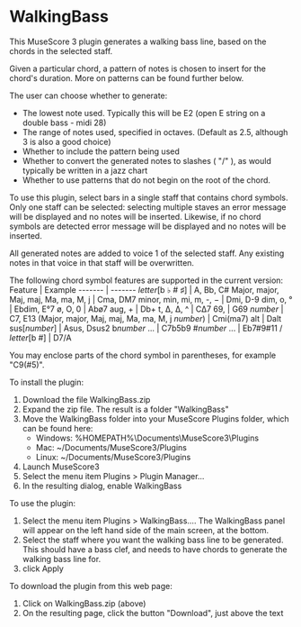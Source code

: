 # WalkingBass
This MuseScore 3 plugin generates a walking bass line, based on the chords in the selected staff.

Given a particular chord, a pattern of notes is chosen to insert for the chord's duration.  More on patterns can be found further below. 

The user can choose whether to generate:
* The lowest note used. Typically this will be E2 (open E string on a double bass - midi 28) 
* The range of notes used, specified in octaves. (Default as 2.5, although 3 is also a good choice)
* Whether to include the pattern being used
* Whether to convert the generated notes to slashes ( "/" ), as would typically be written in a jazz chart
* Whether to use patterns that do not begin on the root of the chord. 


To use this plugin, select bars in a single staff that contains chord symbols. Only one staff can be selected: selecting multiple staves an error message will be displayed and no notes will be inserted. Likewise, if no chord symbols are detected error message will be displayed and no notes will be inserted. 

All generated notes are added to voice 1 of the selected staff. Any existing notes in that voice in that staff will be overwritten.

The following chord symbol features are supported in the current version:
Feature | Example
------- | -------
*letter*[b ♭ # ♯] | A, Bb, C#
Major, major, Maj, maj, Ma, ma, M, j | Cma, DM7
minor, min, mi, m, -, − | Dmi, D-9
dim, o, ° | Ebdim, E°7
ø, O, 0 | Abø7
aug, + | Db+
t, Δ, ∆, ^ | C∆7
69, | G69
*number* | C7, E13
(Major, major, Maj, maj, Ma, ma, M, j *number*) | Cmi(ma7)
alt | Dalt
sus[*number*] | Asus, Dsus2
b*number* ... | C7b5b9
#*number* ... | Eb7#9#11
/ *letter*[b #] | D7/A

You may enclose parts of the chord symbol in parentheses, for example "C9(#5)".

To install the plugin:
1. Download the file WalkingBass.zip
1. Expand the zip file. The result is a folder "WalkingBass"
1. Move the WalkingBass folder into your MuseScore Plugins folder, which can be found here:
   * Windows: %HOMEPATH%\Documents\MuseScore3\Plugins
   * Mac: ~/Documents/MuseScore3/Plugins
   * Linux: ~/Documents/MuseScore3/Plugins
1. Launch MuseScore3
1. Select the menu item Plugins > Plugin Manager...
1. In the resulting dialog, enable WalkingBass
   
To use the plugin:
1. Select the menu item Plugins > WalkingBass…. The WalkingBass panel will appear on the left hand side of the main screen, at the bottom. 
1. Select the staff where you want the walking bass line to be generated.  This should have a bass clef, and needs to have chords to generate the walking bass line for. 
1. click Apply

To download the plugin from this web page:
1. Click on WalkingBass.zip (above)
1. On the resulting page, click the button "Download", just above the text

